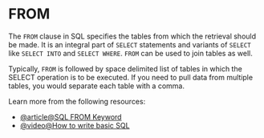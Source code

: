 # FROM

The `FROM` clause in SQL specifies the tables from which the retrieval should be made. It is an integral part of `SELECT` statements and variants of `SELECT` like `SELECT INTO` and `SELECT WHERE`. `FROM` can be used to join tables as well. 

Typically, `FROM` is followed by space delimited list of tables in which the SELECT operation is to be executed. If you need to pull data from multiple tables, you would separate each table with a comma.

Learn more from the following resources:

- [@article@SQL FROM Keyword](https://www.w3schools.com/sql/sql_ref_from.asp)
- [@video@How to write basic SQL](https://www.youtube.com/watch?v=YfTDBA45PHk)